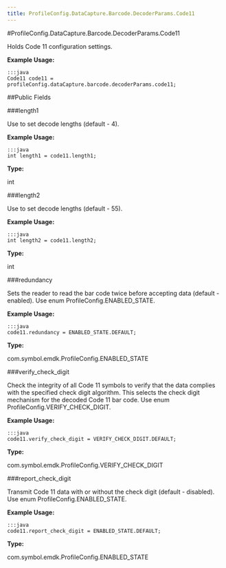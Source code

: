 ```yaml
---
title: ProfileConfig.DataCapture.Barcode.DecoderParams.Code11
---
```

#ProfileConfig.DataCapture.Barcode.DecoderParams.Code11

Holds Code 11 configuration settings.

 

**Example Usage:**
	
	:::java	
	Code11 code11 = profileConfig.dataCapture.barcode.decoderParams.code11;


##Public Fields

###length1

Use to set decode lengths (default - 4).

 

**Example Usage:**
	
	:::java	
	int length1 = code11.length1;


**Type:**

int

###length2

Use to set decode lengths (default - 55).

 

**Example Usage:**
	
	:::java	
	int length2 = code11.length2;


**Type:**

int

###redundancy

Sets the reader to read the bar code twice before accepting data (default - enabled).
 Use enum  ProfileConfig.ENABLED_STATE.

 

**Example Usage:**
	
	:::java	
	code11.redundancy = ENABLED_STATE.DEFAULT;


**Type:**

com.symbol.emdk.ProfileConfig.ENABLED_STATE

###verify_check_digit

Check the integrity of all Code 11 symbols to verify that the data complies with the specified check digit algorithm.
 This selects the check digit mechanism for the decoded Code 11 bar code.
 Use enum  ProfileConfig.VERIFY_CHECK_DIGIT.

 

**Example Usage:**
	
	:::java	
	code11.verify_check_digit = VERIFY_CHECK_DIGIT.DEFAULT;


**Type:**

com.symbol.emdk.ProfileConfig.VERIFY_CHECK_DIGIT

###report_check_digit

Transmit Code 11 data with or without the check digit (default - disabled).
 Use enum  ProfileConfig.ENABLED_STATE.

 

**Example Usage:**
	
	:::java	
	code11.report_check_digit = ENABLED_STATE.DEFAULT;


**Type:**

com.symbol.emdk.ProfileConfig.ENABLED_STATE

